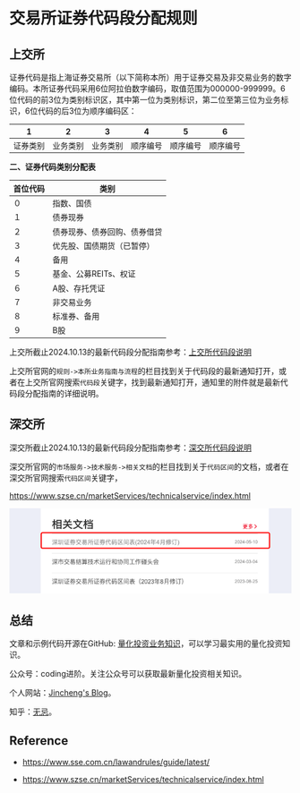 # 交易所证券代码段分配规则

## 上交所

证券代码是指上海证券交易所（以下简称本所）用于证券交易及非交易业务的数字编码。本所证券代码采用6位阿拉伯数字编码，取值范围为000000-999999。6位代码的前3位为类别标识区，其中第一位为类别标识，第二位至第三位为业务标识，6位代码的后3位为顺序编码区：

| 1        | 2        | 3        | 4        | 5        | 6        |
| -------- | -------- | -------- | -------- | -------- | -------- |
| 证券类别 | 业务类别 | 业务类别 | 顺序编号 | 顺序编号 | 顺序编号 |



**二、证券代码类别分配表**

| **首位代码** | **类别**                     |
| ------------ | ---------------------------- |
| ０           | 指数、国债                   |
| １           | 债券现券                     |
| ２           | 债券现券、债券回购、债券借贷 |
| ３           | 优先股、国债期货（已暂停）   |
| ４           | 备用                         |
| ５           | 基金、公募REITs、权证        |
| ６           | A股、存托凭证                |
| ７           | 非交易业务                   |
| ８           | 标准券、备用                 |
| ９           | B股                          |

上交所截止2024.10.13的最新代码段分配指南参考：[上交所代码段说明](./sse_securities_code_allocation_202403.docx)

上交所官网的`规则->本所业务指南与流程`的栏目找到关于代码段的最新通知打开，或者在上交所官网搜索`代码段`关键字，找到最新通知打开，通知里的附件就是最新代码段分配指南的详细说明。

## 深交所

深交所截止2024.10.13的最新代码段分配指南参考：[深交所代码段说明](./szse_securities_code_allocation_2024.pdf)

深交所官网的`市场服务->技术服务->相关文档`的栏目找到关于`代码区间`的文档，或者在深交所官网搜索`代码区间`关键字，

https://www.szse.cn/marketServices/technicalservice/index.html

![image-20241013113742381](../img/szse_code_doc.png)

## 总结

文章和示例代码开源在GitHub: [量化投资业务知识](https://github.com/jincheng9/finance_tutorial)，可以学习最实用的量化投资知识。

公众号：coding进阶。关注公众号可以获取最新量化投资相关知识。

个人网站：[Jincheng's Blog](https://jincheng9.github.io/)。

知乎：[无忌](https://www.zhihu.com/people/thucuhkwuji)。



## Reference

* https://www.sse.com.cn/lawandrules/guide/latest/

* https://www.szse.cn/marketServices/technicalservice/index.html